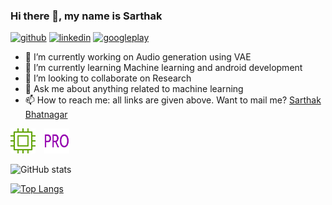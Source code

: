 ### Hi there 👋, my name is Sarthak
[<img src='https://cdn-icons-png.flaticon.com/512/270/270798.png' alt='github' height='40'>](https://github.com/sarthak7509)  [<img src='https://cdn-icons-png.flaticon.com/512/124/124011.png' alt='linkedin' height='40'>](https://www.linkedin.com/in/sarthak-bhatnagar-95973b192/)  [<img src='https://cdn-icons-png.flaticon.com/512/888/888873.png' alt='googleplay' height='40'>](https://play.google.com/store/apps/developer?id=Sarthak+Bhatnagar) 

- 🔭 I’m currently working on Audio generation using VAE 
- 🌱 I’m currently learning Machine learning and android development 
- 👯 I’m looking to collaborate on Research 
- 💬 Ask me about anything related to machine learning 
- 📫 How to reach me: all links are given above. Want to mail me? [Sarthak Bhatnagar](mailto:bhatnagarsarthak3@gmail.com)

<a href='https://docs.github.com/en/developers'><img src='https://raw.githubusercontent.com/acervenky/animated-github-badges/master/assets/devbadge.gif' width='40' height='40'></a> <a href='https://github.com/pricing'><img src='https://raw.githubusercontent.com/acervenky/animated-github-badges/master/assets/pro.gif' width='40' height='40'></a> 

![GitHub stats](https://github-readme-stats.vercel.app/api?username=sarthak7509&show_icons=true&count_private=true&theme=synthwave)

[![Top Langs](https://github-readme-stats.vercel.app/api/top-langs/?username=sarthak7509&layout=compact)](https://github.com/anuraghazra/github-readme-stats)
